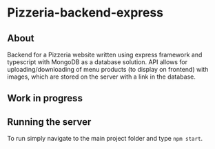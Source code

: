 # Pizzeria-backend-express

## About
Backend for a Pizzeria website written using express framework and typescript with MongoDB as a database solution. API allows for uploading/downloading 
of menu products (to display on frontend) with images, which are stored on the server with a link in the database.

## Work in progress


## Running the server
To run simply navigate to the main project folder and type `npm start`.
